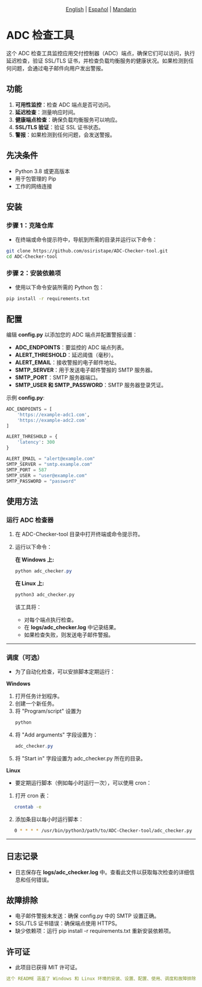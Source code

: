<p align="center">
    <a href="https://github.com/osiristape/ADC-Checker-tool/blob/main/README.md">English</a>  |   
    <a href="https://github.com/osiristape/ADC-Checker-tool/blob/main/manual_de_lectura.md">Español</a>  |  
    <a href="https://github.com/osiristape/ADC-Checker-tool/blob/main/自述文.md">Mandarin</a>
</p>

# ADC 检查工具

这个 ADC 检查工具监控应用交付控制器（ADC）端点，确保它们可以访问，执行延迟检查，验证 SSL/TLS 证书，并检查负载均衡服务的健康状况。如果检测到任何问题，会通过电子邮件向用户发出警报。

## 功能

1. **可用性监控**：检查 ADC 端点是否可访问。
2. **延迟检查**：测量响应时间。
3. **健康端点检查**：确保负载均衡服务可以响应。
4. **SSL/TLS 验证**：验证 SSL 证书状态。
5. **警报**：如果检测到任何问题，会发送警报。

## 先决条件

- Python 3.8 或更高版本
- 用于包管理的 Pip
- 工作的网络连接

## 安装

### 步骤 1：克隆仓库
- 在终端或命令提示符中，导航到所需的目录并运行以下命令：

```bash
git clone https://github.com/osiristape/ADC-Checker-tool.git
cd ADC-Checker-tool
```

### 步骤 2：安装依赖项
- 使用以下命令安装所需的 Python 包：

```bash
pip install -r requirements.txt
```

## 配置
编辑 **config.py** 以添加您的 ADC 端点并配置警报设置：

- **ADC_ENDPOINTS**：要监控的 ADC 端点列表。
- **ALERT_THRESHOLD**：延迟阈值（毫秒）。
- **ALERT_EMAIL**：接收警报的电子邮件地址。
- **SMTP_SERVER**：用于发送电子邮件警报的 SMTP 服务器。
- **SMTP_PORT**：SMTP 服务器端口。
- **SMTP_USER 和 SMTP_PASSWORD**：SMTP 服务器登录凭证。
  

示例 **config.py**:
```python
ADC_ENDPOINTS = [
    'https://example-adc1.com',
    'https://example-adc2.com'
]

ALERT_THRESHOLD = {
    'latency': 300
}

ALERT_EMAIL = "alert@example.com"
SMTP_SERVER = "smtp.example.com"
SMTP_PORT = 587
SMTP_USER = "user@example.com"
SMTP_PASSWORD = "password"
```


## 使用方法
### 运行 ADC 检查器
1. 在 ADC-Checker-tool 目录中打开终端或命令提示符。
2. 运行以下命令：
   
   **在 Windows 上:**
   ```powershell
   python adc_checker.py
   ```
   **在 Linux 上:**
   ```bash
   python3 adc_checker.py
   ```

    该工具将：
    - 对每个端点执行检查。
    - 在 **logs/adc_checker.log** 中记录结果。
    - 如果检查失败，则发送电子邮件警报。

---

### 调度（可选）
- 为了自动化检查，可以安排脚本定期运行：

**Windows**
1. 打开任务计划程序。
2. 创建一个新任务。
3. 将 "Program/script" 设置为
   ```powershell
   python
   ```
4. 将 "Add arguments" 字段设置为：
   ```powershell
   adc_checker.py
   ```
5. 将 "Start in" 字段设置为 adc_checker.py 所在的目录。

**Linux**
- 要定期运行脚本（例如每小时运行一次），可以使用 cron：
1. 打开 cron 表：
```bash
   crontab -e
```
2. 添加条目以每小时运行脚本：
```bash
   0 * * * * /usr/bin/python3/path/to/ADC-Checker-tool/adc_checker.py
```
---

## 日志记录
- 日志保存在 **logs/adc_checker.log** 中。查看此文件以获取每次检查的详细信息和任何错误。

## 故障排除
- 电子邮件警报未发送：确保 config.py 中的 SMTP 设置正确。
- SSL/TLS 证书错误：确保端点使用 HTTPS。
- 缺少依赖项：运行 pip install -r requirements.txt 重新安装依赖项。

## 许可证
- 此项目已获得 MIT 许可证。

```yaml
这个 README 涵盖了 Windows 和 Linux 环境的安装、设置、配置、使用、调度和故障排除。如果您需要更多定制，请告诉我！
```

